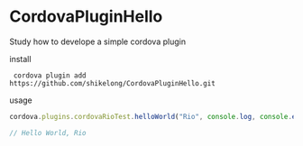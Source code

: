# CordovaPluginHello
Study how to develope a simple cordova plugin

install

```shell
 cordova plugin add https://github.com/shikelong/CordovaPluginHello.git
```

usage

```javascript
cordova.plugins.cordovaRioTest.helloWorld("Rio", console.log, console.error)

// Hello World, Rio
```
